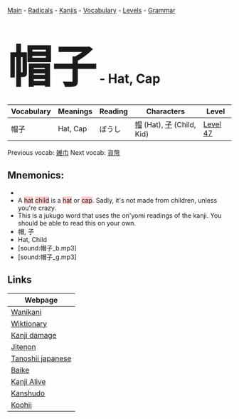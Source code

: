 <style> bigfont {font-size: 100px}</style>
[Main](../README.md) -
[Radicals](../radicals.md) -
[Kanjis](../kanjis.md) -
[Vocabulary](../vocabulary.md) -
[Levels](../levels.md) -
[Grammar](../grammar.md)
# <bigfont> 帽子</bigfont> - Hat, Cap 

| Vocabulary | Meanings | Reading | Characters | Level |
| --- | --- | --- | --- | --- |
| 帽子 | Hat, Cap | ぼうし |  [帽](../kanjis/帽.md) (Hat), [子](../kanjis/子.md) (Child, Kid) | [Level 47](../levels/wk_level47.md) |

Previous vocab: [雑巾](雑巾.md) Next vocab: [貨幣](貨幣.md) 

## Mnemonics:

* 
* A <span style="background-color:#ffcccb"> hat</span> <span style="background-color:#ffcccb"> child</span> is a <span style="background-color:#ffcccb"> hat</span> or <span style="background-color:#ffcccb"> cap</span>. Sadly, it's not made from children, unless you're crazy.
* This is a jukugo word that uses the on'yomi readings of the kanji. You should be able to read this on your own.
* 帽, 子
* Hat, Child
* [sound:帽子_b.mp3]
* [sound:帽子_g.mp3]


## Links 

| Webpage |
| --- |
| [Wanikani          ](https://www.wanikani.com/kanji/帽子) |
| [Wiktionary        ](https://en.wiktionary.org/wiki/帽子) |
| [Kanji damage      ](http://www.kanjidamage.com/kanji/search?utf8=✓&q=帽子) |
| [Jitenon           ](https://jitenon.com/kanji/帽子) |
| [Tanoshii japanese ](https://www.tanoshiijapanese.com/dictionary/kanji.cfm?k=帽子) |
| [Baike             ](https://baike.baidu.com/item/帽子) |
| [Kanji Alive       ](https://app.kanjialive.com/帽子) |
| [Kanshudo          ](https://www.kanshudo.com/searchmn?q=帽子) |
| [Koohii            ](https://kanji.koohii.com/study/kanji/帽子) |

